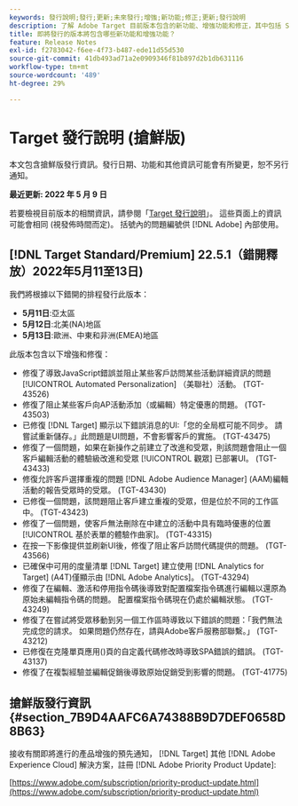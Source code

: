 ```yaml
---
keywords: 發行說明;發行;更新;未來發行;增強;新功能;修正;更新;發行說明
description: 了解 Adobe Target 目前版本包含的新功能、增強功能和修正，其中包括 SDK、API 和 JavaScript 程式庫。
title: 即將發行的版本將包含哪些新功能和增強功能？
feature: Release Notes
exl-id: f2783042-f6ee-4f73-b487-ede11d55d530
source-git-commit: 41db493ad71a2e0909346f81b897d2b1db631116
workflow-type: tm+mt
source-wordcount: '489'
ht-degree: 29%

---
```


# Target 發行說明 (搶鮮版)

本文包含搶鮮版發行資訊。發行日期、功能和其他資訊可能會有所變更，恕不另行通知。

**最近更新: 2022 年 5 月 9 日**

若要檢視目前版本的相關資訊，請參閱「[Target 發行說明](release-notes.md)」。 這些頁面上的資訊可能會相同 (視發佈時間而定)。 括號內的問題編號供 [!DNL Adobe] 內部使用。

## [!DNL Target Standard/Premium] 22.5.1（錯開釋放）2022年5月11至13日)

我們將根據以下錯開的排程發行此版本：

* **5月11日**:亞太區
* **5月12日**:北美(NA)地區
* **5月13日**:歐洲、中東和非洲(EMEA)地區

此版本包含以下增強和修復：

* 修復了導致JavaScript錯誤並阻止某些客戶訪問某些活動詳細資訊的問題 [!UICONTROL Automated Personalization] （美聯社）活動。 (TGT-43526)
* 修復了阻止某些客戶向AP活動添加（或編輯）特定優惠的問題。 (TGT-43503)
* 已修復 [!DNL Target] 顯示以下錯誤消息的UI:「您的全局框可能不同步。 請嘗試重新儲存。」此問題是UI問題，不會影響客戶的實施。 (TGT-43475)
* 修復了一個問題，如果在新操作之前建立了改進和受眾，則該問題會阻止一個客戶編輯活動的體驗級改進和受眾 [!UICONTROL 觀眾] 已部署UI。 (TGT-43433)
* 修復允許客戶選擇重複的問題 [!DNL Adobe Audience Manager] (AAM)編輯活動的報告受眾時的受眾。 (TGT-43430)
* 已修復一個問題，該問題阻止客戶建立重複的受眾，但是位於不同的工作區中。 (TGT-43423)
* 修復了一個問題，使客戶無法刪除在中建立的活動中具有臨時優惠的位置 [!UICONTROL 基於表單的體驗作曲家]。 (TGT-43315)
* 在按一下影像提供並刷新UI後，修復了阻止客戶訪問代碼提供的問題。 (TGT-43566)
* 已確保中可用的度量清單 [!DNL Target] 建立使用 [!DNL Analytics for Target] (A4T)僅顯示由 [!DNL Adobe Analytics]。 (TGT-43294)
* 修復了在編輯、激活和停用指令碼後導致對配置檔案指令碼進行編輯以還原為原始未編輯指令碼的問題。 配置檔案指令碼現在仍處於編輯狀態。 (TGT-43249)
* 修復了在嘗試將受眾移動到另一個工作區時導致以下錯誤的問題：「我們無法完成您的請求。 如果問題仍然存在，請與Adobe客戶服務部聯繫。」 (TGT-43212)
* 已修復在克隆單頁應用()頁的自定義代碼修改時導致SPA錯誤的錯誤。 (TGT-43137)
* 修復了在複製經驗並編輯促銷後導致原始促銷受到影響的問題。 (TGT-41775)

## 搶鮮版發行資訊 {#section_7B9D4AAFC6A74388B9D7DEF0658D8B63}

接收有關即將進行的產品增強的預先通知， [!DNL Target] 其他 [!DNL Adobe Experience Cloud] 解決方案，註冊 [!DNL Adobe Priority Product Update]:

[https://www.adobe.com/subscription/priority-product-update.html](https://www.adobe.com/subscription/priority-product-update.html)

